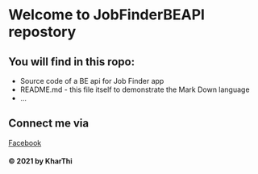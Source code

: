 # Welcome to JobFinderBEAPI repostory
## You will find in this ropo:
* Source code of a BE api for Job Finder app
* README.md - this file itself to demonstrate the Mark Down language
* ...

## Connect me via
[Facebook](https://www.facebook.com/khathi.ly.94/)

#### © 2021 by KharThi
